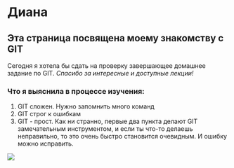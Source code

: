 # Диана 

## Эта страница посвящена моему знакомству с GIT

Сегодня я хотела бы сдать на проверку завершающее домашнее задание по GIT. *Спасибо за интересные и доступные лекции!*

### Что я выяснила в процессе изучения:
1. GIT сложен. Нужно запомнить много команд
2. GIT строг к ошибкам
3. GIT - прост. Как ни странно, первые два пункта делают GIT замечательным инструментом, и если ты что-то делаешь неправильно, то это очень быстро становится очевидным. И ошибку можно исправить. 

![](https://github.com/DaviVay/HW_3_About-me/blob/main/img/img_5981.png)



